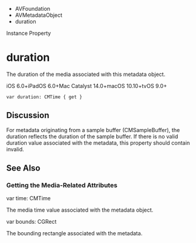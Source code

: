 

- AVFoundation
- AVMetadataObject
-  duration 

Instance Property

# duration

The duration of the media associated with this metadata object.

iOS 6.0+iPadOS 6.0+Mac Catalyst 14.0+macOS 10.10+tvOS 9.0+

``` source
var duration: CMTime { get }
```

## Discussion

For metadata originating from a sample buffer (CMSampleBuffer), the duration reflects the duration of the sample buffer. If there is no valid duration value associated with the metadata, this property should contain invalid.

## See Also

### Getting the Media-Related Attributes

var time: CMTime

The media time value associated with the metadata object.

var bounds: CGRect

The bounding rectangle associated with the metadata.

